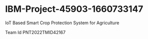 # IBM-Project-45903-1660733147
IoT Based Smart Crop Protection System for Agriculture
 

Team Id PNT2022TMID42167

